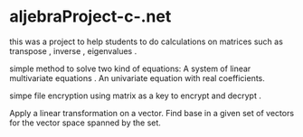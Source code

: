 # aljebraProject-c-.net

this was a project to help students to do calculations on matrices such as transpose , inverse , eigenvalues .


simple method to solve two kind of equations: 
A system of linear multivariate equations .
An univariate equation with real coefficients.

simpe file encryption using matrix as a key to encrypt and decrypt . 

Apply a linear transformation on a vector. 
Find base in a given set of vectors for the vector space spanned by the set.
